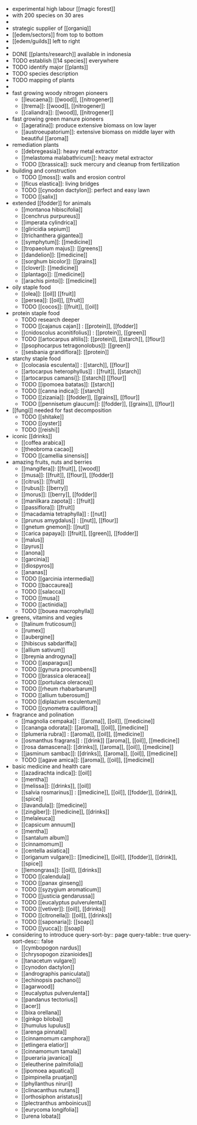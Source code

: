 - experimental high labour [[magic forest]]
- with 200 species on 30 ares
-
- strategic supplier of [[organiq]]
- [[edem/sectors]] from top to bottom
- [[edem/guilds]] left to right
-
- DONE [[plants/research]] available in indonesia
- TODO establish [[14 species]] everywhere
- TODO identify major [[plants]]
- TODO species description
- TODO mapping of plants
-
- fast growing woody nitrogen pioneers
	- [[leucaena]]: [[wood]], [[nitrogener]]
	- [[trema]]: [[wood]], [[nitrogener]]
	- [[caliandra]]: [[wood]], [[nitrogener]]
- fast growing green manure pioneers
	- [[ageratina]]: produce extensive biomass on low layer
	- [[austroeupatorium]]: extensive biomass on middle layer with beautiful [[aroma]]
- remediation plants
	- [[debregeasia]]: heavy metal extractor
	- [[melastoma malabathricum]]: heavy metal extractor
	- TODO [[brassica]]: suck mercury and cleanup from fertilization
- building and construction
	- TODO [[moss]]: walls and erosion control
	- [[ficus elastica]]: living bridges
	- TODO [[cynodon dactylon]]: perfect and easy lawn
	- TODO [[salix]]
- extended [[fodder]] for animals
	- [[montanoa hibiscifolia]]
	- [[cenchrus purpureus]]
	- [[imperata cylindrica]]
	- [[gliricidia sepium]]
	- [[trichanthera gigantea]]
	- [[symphytum]]: [[medicine]]
	- [[tropaeolum majus]]: [[greens]]
	- [[dandelion]]: [[medicine]]
	- [[sorghum bicolor]]: [[grains]]
	- [[clover]]: [[medicine]]
	- [[plantago]]: [[medicine]]
	- [[arachis pintoi]]: [[medicine]]
- oily staple food
	- [[olea]]: [[oil]] [[fruit]]
	- [[persea]]: [[oil]], [[fruit]]
	- TODO [[cocos]]: [[fruit]], [[oil]]
- protein staple food
	- TODO research deeper
	- TODO [[cajanus cajan]] : [[protein]], [[fodder]]
	- [[cnidoscolus aconitifolius]] : [[protein]], [[green]]
	- TODO [[artocarpus altilis]]: [[protein]], [[starch]], [[flour]]
	- [[psophocarpus tetragonolobus]]: [[green]]
	- [[sesbania grandiflora]]: [[protein]]
- starchy staple food
	- [[colocasia esculenta]] : [[starch]], [[flour]]
	- [[artocarpus heterophyllus]] : [[fruit]], [[starch]]
	- [[artocarpus camansi]]: [[starch]] [[flour]]
	- TODO [[ipomoea batatas]]: [[starch]]
	- TODO [[canna indica]]: [[starch]]
	- TODO [[zizania]]: [[fodder]], [[grains]], [[flour]]
	- TODO [[pennisetum glaucum]]: [[fodder]], [[grains]], [[flour]]
- [[fungi]] needed for fast decomposition
	- TODO [[shitake]]
	- TODO [[oyster]]
	- TODO [[reishi]]
- iconic [[drinks]]
	- [[coffea arabica]]
	- [[theobroma cacao]]
	- TODO [[camellia sinensis]]
- amazing fruits, nuts and berries
	- [[mangifera]]: [[fruit]], [[wood]]
	- [[musa]]: [[fruit]], [[flour]], [[fodder]]
	- [[citrus]]: [[fruit]]
	- [[rubus]]: [[berry]]
	- [[morus]]: [[berry]], [[fodder]]
	- [[manilkara zapota]] : [[fruit]]
	- [[passiflora]]: [[fruit]]
	- [[macadamia tetraphylla]] : [[nut]]
	- [[prunus amygdalus]] : [[nut]], [[flour]]
	- [[gnetum gnemon]]: [[nut]]
	- [[carica papaya]]: [[fruit]], [[green]], [[fodder]]
	- [[malus]]
	- [[pyrus]]
	- [[anona]]
	- [[garcinia]]
	- [[diospyros]]
	- [[ananas]]
	- TODO [[garcinia intermedia]]
	- TODO [[baccaurea]]
	- TODO [[salacca]]
	- TODO [[musa]]
	- TODO [[actinidia]]
	- TODO [[bouea macrophylla]]
- greens, vitamins and vegies
	- [[talinum fruticosum]]
	- [[rumex]]
	- [[aubergine]]
	- [[hibiscus sabdariffa]]
	- [[allium sativum]]
	- [[breynia androgyna]]
	- TODO [[asparagus]]
	- TODO [[gynura procumbens]]
	- TODO [[brassica oleracea]]
	- TODO [[portulaca oleracea]]
	- TODO [[rheum rhabarbarum]]
	- TODO [[allium tuberosum]]
	- TODO [[diplazium esculentum]]
	- TODO [[cynometra cauliflora]]
- fragrance and polination
	- [[magnolia cempaka]] : [[aroma]], [[oil]], [[medicine]]
	- [[cananga odorata]]: [[aroma]], [[oil]], [[medicine]]
	- [[plumeria rubra]] : [[aroma]], [[oil]], [[medicine]]
	- [[osmanthus fragrans]] : [[drink]] [[aroma]], [[oil]], [[medicine]]
	- [[rosa damascena]]: [[drinks]], [[aroma]], [[oil]], [[medicine]]
	- [[jasminum sambac]]: [[drinks]], [[aroma]], [[oil]], [[medicine]]
	- TODO [[agave amica]]: [[aroma]], [[oil]], [[medicine]]
- basic medicine and health care
	- [[azadirachta indica]]: [[oil]]
	- [[mentha]]
	- [[melissa]]: [[drinks]], [[oil]]
	- [[salvia rosmarinus]] : [[medicine]], [[oil]], [[fodder]], [[drink]], [[spice]]
	- [[lavandula]]: [[medicine]]
	- [[zingiber]]: [[medicine]], [[drinks]]
	- [[melaleuca]]
	- [[capsicum annuum]]
	- [[mentha]]
	- [[santalum album]]
	- [[cinnamomum]]
	- [[centella asiatica]]
	- [[origanum vulgare]]:: [[medicine]], [[oil]], [[fodder]], [[drink]], [[spice]]
	- [[lemongrass]]: [[oil]], [[drinks]]
	- TODO [[calendula]]
	- TODO [[panax ginseng]]
	- TODO [[syzygium aromaticum]]
	- TODO [[justicia gendarussa]]
	- TODO [[eucalyptus pulverulenta]]
	- TODO [[vetiver]]: [[oil]], [[drinks]]
	- TODO [[citronella]]: [[oil]], [[drinks]]
	- TODO [[saponaria]]: [[soap]]
	- TODO [[yucca]]: [[soap]]
- considering to introduce
  query-sort-by:: page
  query-table:: true
  query-sort-desc:: false
	- [[cymbopogon nardus]]
	- [[chrysopogon zizanioides]]
	- [[tanacetum vulgare]]
	- [[cynodon dactylon]]
	- [[andrographis paniculata]]
	- [[echinopsis pachanoi]]
	- [[agarwood]]
	- [[eucalyptus pulverulenta]]
	- [[pandanus tectorius]]
	- [[acer]]
	- [[bixa orellana]]
	- [[ginkgo biloba]]
	- [[humulus lupulus]]
	- [[arenga pinnata]]
	- [[cinnamomum camphora]]
	- [[etlingera elatior]]
	- [[cinnamomum tamala]]
	- [[pueraria javanica]]
	- [[eleutherine palmifolia]]
	- [[ipomoea aquatica]]
	- [[pimpinella pruatjan]]
	- [[phyllanthus niruri]]
	- [[clinacanthus nutans]]
	- [[orthosiphon aristatus]]
	- [[plectranthus amboinicus]]
	- [[eurycoma longifolia]]
	- [[urena lobata]]